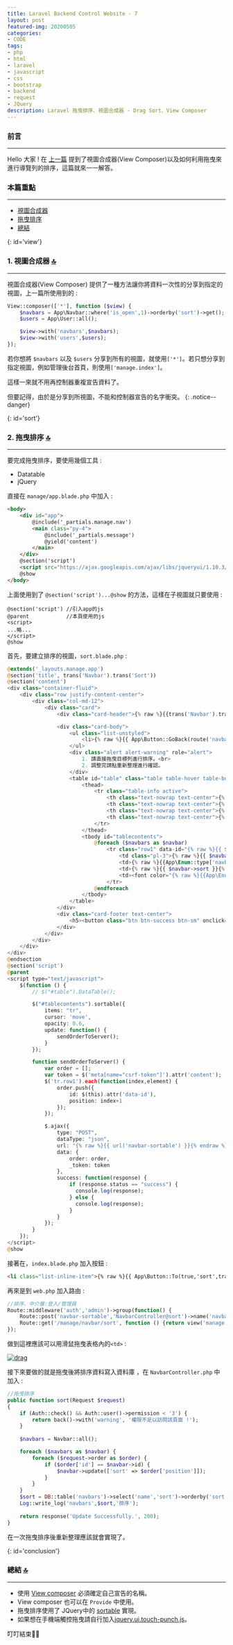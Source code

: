 ```yaml
---
title: Laravel Backend Control Website - 7
layout: post
featured-img: 20200505
categories:
- CODE
tags:
- php
- html
- laravel
- javascript
- css
- bootstrap
- backend
- request
- JQuery
description: Laravel 拖曳排序、視圖合成器 - Drag Sort、View Composer
---
```


### 前言
---
Hello 大家 ! 在 [上一篇](https://jhuei.com/code/2020/05/03/laravel-myweb-6.html) 提到了視圖合成器(View Composer)以及如何利用拖曳來進行導覽列的排序，這篇就來一一解答。

### 本篇重點
---
* [視圖合成器](#view)
* [拖曳排序](#sort)
* [總結](#conclusion)

{: id='view'}
### 1. 視圖合成器 [🔝](#top)
---
視圖合成器(View Composer) 提供了一種方法讓你將資料一次性的分享到指定的視圖，上一篇所使用到的 :

```php
View::composer(['*'], function ($view) {
    $navbars = App\Navbar::where('is_open',1)->orderby('sort')->get();
    $users = App\User::all();

    $view->with('navbars',$navbars);
    $view->with('users',$users);
});
```

若你想將 `$navbars` 以及 `$users` 分享到所有的視圖，就使用`['*']`。若只想分享到指定視圖，例如管理後台首頁，則使用`['manage.index']`。

這樣一來就不用再控制器重複宣告資料了。

但要記得，由於是分享到所視圖，不能和控制器宣告的名字衝突。
{: .notice--danger}


{: id='sort'}
### 2. 拖曳排序 [🔝](#top)
---
要完成拖曳排序，要使用幾個工具 :
* Datatable
* jQuery

直接在 `manage/app.blade.php` 中加入 :
```html
<body>
    <div id="app">
        @include('_partials.manage.nav')
        <main class="py-4">
            @include('_partials.message')
            @yield('content')
        </main>
    </div>
    @section('script')
    <script src="https://ajax.googleapis.com/ajax/libs/jqueryui/1.10.3/jquery-ui.min.js"></script>
    @show
</body>
```
上面使用到了 `@section('script')...@show` 的方法，這樣在子視圖就只要使用 :
```
@section('script') //引入app的js
@parent            //本頁使用的js 
<script>
...略...
</script>
@show
```

首先，要建立排序的視圖，`sort.blade.php` :
```php
@extends('_layouts.manage.app')
@section('title', trans('Navbar').trans('Sort'))
@section('content')
<div class="container-fluid">
    <div class="row justify-content-center">
        <div class="col-md-12">
            <div class="card">
                <div class="card-header">{% raw %}{{trans('Navbar').trans('Sort')}}{% endraw %}</div>

                <div class="card-body">
                    <ul class="list-unstyled">
                        <li>{% raw %}{{ App\Button::GoBack(route('navbar.index')) }}{% endraw %}</li>
                    </ul>
                    <div class="alert alert-warning" role="alert">
                        1. 請直接拖曳目標列進行排序。<br>
                        2. 調整完請點重新整理進行確認。
                    </div>
                    <table id="table" class="table table-hover table-bordered text-center">
                        <thead>
                            <tr class="table-info active">
                                <th class="text-nowrap text-center">{% raw %}{{trans('Navbar').trans('Name')}}{% endraw %}</th>
                                <th class="text-nowrap text-center">{% raw %}{{ trans('Type') }}{% endraw %}</th>
                                <th class="text-nowrap text-center">{% raw %}{{ trans('Sort') }}{% endraw %}</th>
                                <th class="text-nowrap text-center">{% raw %}{{ trans('Is_open') }}{% endraw %}</th>
                            </tr>
                        </thead>
                        <tbody id="tablecontents">
                            @foreach ($navbars as $navbar)
                                <tr class="row1" data-id="{% raw %}{{ $navbar->id }}{% endraw %}">
                                    <td class="pl-3">{% raw %}{{ $navbar->name }}{% endraw %}</td>
                                    <td>{% raw %}{{App\Enum::type['navbar'][$navbar->type]}}{% endraw %}</td>
                                    <td>{% raw %}{{ $navbar->sort }}{% endraw %}</td>
                                    <td><font color="{% raw %}{{App\Enum::is_open['color'][$navbar->is_open]}}{% endraw %}"><i class="fas fa-{% raw %}{{App\Enum::is_open['label'][$navbar->is_open]}}{% endraw %}"></i></font></td>
                                </tr>
                            @endforeach
                        </tbody>
                    </table>
                </div>
                <div class="card-footer text-center">
                    <h5><button class="btn btn-success btn-sm" onclick="window.location.reload()">{% raw %}{{ trans('Refresh') }}{% endraw %}</button></h5>
                </div>
            </div>
        </div>
    </div>
</div>
@endsection
@section('script')
@parent
<script type="text/javascript">
    $(function () {
        // $("#table").DataTable();

        $("#tablecontents").sortable({
            items: "tr",
            cursor: 'move',
            opacity: 0.6,
            update: function() {
                sendOrderToServer();
            }
        });

        function sendOrderToServer() {
            var order = [];
            var token = $('meta[name="csrf-token"]').attr('content');
            $('tr.row1').each(function(index,element) {
                order.push({
                    id: $(this).attr('data-id'),
                    position: index+1
                });
            });

            $.ajax({
                type: "POST",
                dataType: "json",
                url: "{% raw %}{{ url('navbar-sortable') }}{% endraw %}",
                data: {
                    order: order,
                    _token: token
                },
                success: function(response) {
                    if (response.status == "success") {
                      console.log(response);
                    } else {
                      console.log(response);
                    }
                }
            });
        }
    });
</script>
@show
```

接著在，`index.blade.php` 加入按鈕 :

```html
<li class="list-inline-item">{% raw %}{{ App\Button::To(true,'sort',trans('Sort'),'','btn-primary') }}{% endraw %}</li>
```

再來是到 `web.php` 加入路由 :

```php
//排序、中介層:登入/管理員
Route::middleware('auth','admin')->group(function() {
    Route::post('navbar-sortable','NavbarController@sort')->name('navbar.sort');
    Route::get('/manage/navbar/sort', function () {return view('manage.navbar.sort');});
});
```

做到這裡應該可以用滑鼠拖曳表格內的`<td>` :

[![drag](https://i.imgur.com/DixcbAx.gif)](https://i.imgur.com/DixcbAx.gif)

接下來要做的就是拖曳後將排序資料寫入資料庫 ，在 `NavbarController.php` 中加入 :

```php
//拖曳排序
public function sort(Request $request)
{
    if (Auth::check() && Auth::user()->permission < '3') {
        return back()->with('warning', '權限不足以訪問該頁面 !');
    }
    
    $navbars = Navbar::all();

    foreach ($navbars as $navbar) {
        foreach ($request->order as $order) {
            if ($order['id'] == $navbar->id) {
                $navbar->update(['sort' => $order['position']]);
            }
        }
    }
    $sort = DB::table('navbars')->select('name','sort')->orderby('sort')->get();
    Log::write_log('navbars',$sort,'排序');
    
    return response('Update Successfully.', 200);
}
```
在一次拖曳排序後重新整理應該就會實現了。

{: id='conclusion'}
### 總結 [🔝](#top)
---
* 使用 [View composer](https://laravel.com/docs/5.8/views#view-composers) 必須確定自己宣告的名稱。
* View composer 也可以在 `Provide` 中使用。
* 拖曳排序使用了 JQuery中的  [sortable](https://jqueryui.com/sortable/) 實現。
* 如果想在手機端觸控拖曳請自行加入[jquery.ui.touch-punch.js](https://raw.githubusercontent.com/furf/jquery-ui-touch-punch/master/jquery.ui.touch-punch.js)。

叮叮結束🙋‍♂️
